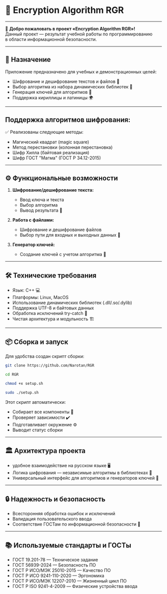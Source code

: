 # 🚀 Encryption Algorithm RGR 

---

👋 **Добро пожаловать в проект «Encryption Algorithm RGR»!**  
Данный проект — результат учебной работы по программированию  
в области информационной безопасности.

---

## 🎯 Назначение

Приложение предназначено для учебных и демонстрационных целей:

- Шифрование и дешифрование текстов и файлов 🔐  
- Выбор алгоритма из набора динамических библиотек 🧩  
- Генерация ключей для алгоритмов 🔑  
- Поддержка кириллицы и латиницы 🌍

---

## Поддержка алгоритмов шифрования:
✅ Реализованы следующие методы:
- Магический квадрат (magic square)
- Метод перестановки (колонная перестановка)
- Шифр Хилла (байтовая реализация)
- Шифр ГОСТ "Магма" (ГОСТ Р 34.12-2015)

---

## ⚙️ Функциональные возможности

1. **Шифрование/дешифрование текста:**  
   - Ввод ключа и текста  
   - Выбор алгоритма  
   - Вывод результата 📝

2. **Работа с файлами:**  
   - Шифрование и дешифрование файлов  
   - Выбор пути для входных и выходных данных 📂

3. **Генератор ключей:**  
   - Создание ключей с учетом алгоритма 🎲

---

## 🛠 Технические требования

- Язык: C++ 💻  
- Платформы: Linux, MacOS 
- Использование динамических библиотек (.dll/.so/.dylib)  
- Поддержка UTF-8 и байтовых данных  
- Обработка исключений try-catch 🚨  
- Чистая архитектура и модульность 🏗️

---

## 📦 Сборка и запуск

Для удобства создан скрипт сборки:
```bash
git clone https://github.com/Narotan/RGR
```
```bash
cd RGR
```
```bash
chmod +x setup.sh
```
```bash
sudo ./setup.sh
```



Этот скрипт автоматически:  
- Собирает все компоненты 🔧  
- Проверяет зависимости ✔️  
- Подготавливает окружение ⚙️  
- Выводит статус сборки

---

## 🏛 Архитектура проекта

- удобное взаимодействие на русском языке 🖥️  
- Логика шифрования — независимые алгоритмы в библиотеках 🔄  
- Универсальный интерфейс для алгоритмов и генераторов ключей 🔐

---

## 🔒 Надежность и безопасность

- Всесторонняя обработка ошибок и исключений  
- Валидация пользовательского ввода  
- Соответствие ГОСТам по информационной безопасности 📜

---

## 📚 Используемые стандарты и ГОСТы

- ГОСТ 19.201-78 — Техническое задание  
- ГОСТ 56939-2024 — Безопасность ПО  
- ГОСТ Р ИСО/МЭК 25010-2015 — Качество ПО  
- ГОСТ Р ИСО 9241-110-2020 — Эргономика  
- ГОСТ Р ИСО/МЭК 12207-2010 — Жизненный цикл ПО  
- ГОСТ Р ISO 9241-4-2009 — Физические устройства ввода  

